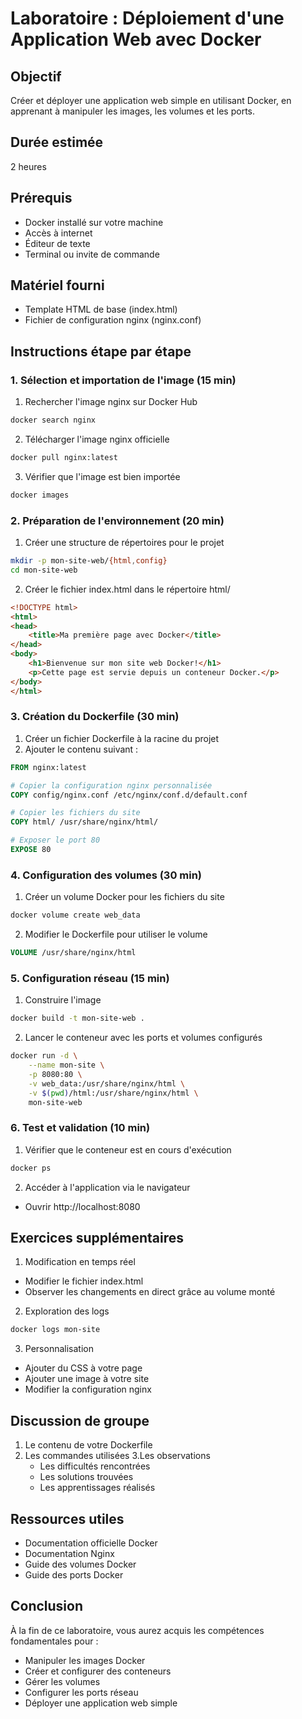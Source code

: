 # Laboratoire : Déploiement d'une Application Web avec Docker

## Objectif
Créer et déployer une application web simple en utilisant Docker, en apprenant à manipuler les images, les volumes et les ports.

## Durée estimée
2 heures

## Prérequis
- Docker installé sur votre machine
- Accès à internet
- Éditeur de texte
- Terminal ou invite de commande

## Matériel fourni
- Template HTML de base (index.html)
- Fichier de configuration nginx (nginx.conf)

## Instructions étape par étape

### 1. Sélection et importation de l'image (15 min)
1. Rechercher l'image nginx sur Docker Hub
```bash
docker search nginx
```
2. Télécharger l'image nginx officielle
```bash
docker pull nginx:latest
```
3. Vérifier que l'image est bien importée
```bash
docker images
```

### 2. Préparation de l'environnement (20 min)
1. Créer une structure de répertoires pour le projet
```bash
mkdir -p mon-site-web/{html,config}
cd mon-site-web
```

2. Créer le fichier index.html dans le répertoire html/
```html
<!DOCTYPE html>
<html>
<head>
    <title>Ma première page avec Docker</title>
</head>
<body>
    <h1>Bienvenue sur mon site web Docker!</h1>
    <p>Cette page est servie depuis un conteneur Docker.</p>
</body>
</html>
```

### 3. Création du Dockerfile (30 min)
1. Créer un fichier Dockerfile à la racine du projet
2. Ajouter le contenu suivant :
```dockerfile
FROM nginx:latest

# Copier la configuration nginx personnalisée
COPY config/nginx.conf /etc/nginx/conf.d/default.conf

# Copier les fichiers du site
COPY html/ /usr/share/nginx/html/

# Exposer le port 80
EXPOSE 80
```

### 4. Configuration des volumes (30 min)
1. Créer un volume Docker pour les fichiers du site
```bash
docker volume create web_data
```

2. Modifier le Dockerfile pour utiliser le volume
```dockerfile
VOLUME /usr/share/nginx/html
```

### 5. Configuration réseau (15 min)
1. Construire l'image
```bash
docker build -t mon-site-web .
```

2. Lancer le conteneur avec les ports et volumes configurés
```bash
docker run -d \
    --name mon-site \
    -p 8080:80 \
    -v web_data:/usr/share/nginx/html \
    -v $(pwd)/html:/usr/share/nginx/html \
    mon-site-web
```

### 6. Test et validation (10 min)
1. Vérifier que le conteneur est en cours d'exécution
```bash
docker ps
```

2. Accéder à l'application via le navigateur
- Ouvrir http://localhost:8080

## Exercices supplémentaires

1. Modification en temps réel
- Modifier le fichier index.html
- Observer les changements en direct grâce au volume monté

2. Exploration des logs
```bash
docker logs mon-site
```

3. Personnalisation
- Ajouter du CSS à votre page
- Ajouter une image à votre site
- Modifier la configuration nginx

## Discussion de groupe
1. Le contenu de votre Dockerfile
2. Les commandes utilisées
3.Les observations
   - Les difficultés rencontrées
   - Les solutions trouvées
   - Les apprentissages réalisés


## Ressources utiles
- Documentation officielle Docker
- Documentation Nginx
- Guide des volumes Docker
- Guide des ports Docker

## Conclusion
À la fin de ce laboratoire, vous aurez acquis les compétences fondamentales pour :
- Manipuler les images Docker
- Créer et configurer des conteneurs
- Gérer les volumes
- Configurer les ports réseau
- Déployer une application web simple

